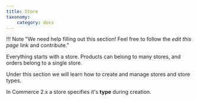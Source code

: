 ```yaml
---
title: Store
taxonomy:
    category: docs
---
```


!!! Note "We need help filling out this section! Feel free to follow the *edit this page* link and contribute."

Everything starts with a store. Products can belong to many stores, and
orders belong to a single store.

Under this section we will learn how to create and manage stores and store types.

In Commerce 2.x a store specifies it's **type** during creation.